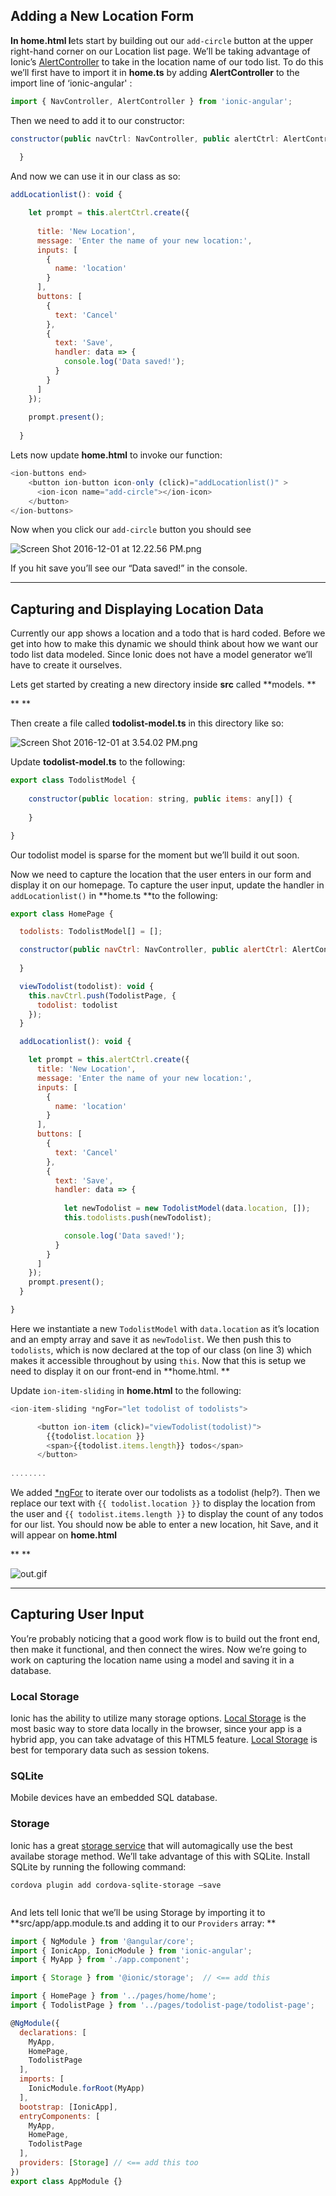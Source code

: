 Adding a New Location Form
--------------------------

**In home.html l**ets start by building out our `add-circle` button at the upper right-hand corner on our Location list page. We’ll be taking advantage of Ionic’s [AlertController](http://ionicframework.com/docs/v2/api/components/alert/AlertController/) to take in the location name of our todo list. To do this we’ll first have to import it in **home.ts** by adding **AlertController** to the import line of ‘ionic-angular' :

```js
import { NavController, AlertController } from 'ionic-angular';
```

Then we need to add it to our constructor:

```js
constructor(public navCtrl: NavController, public alertCtrl: AlertController) {
    
  }
```

And now we can use it in our class as so:

```js
addLocationlist(): void {

    let prompt = this.alertCtrl.create({
      
      title: 'New Location',
      message: 'Enter the name of your new location:',
      inputs: [
        {
          name: 'location'
        }
      ],
      buttons: [
        {
          text: 'Cancel'
        },
        {
          text: 'Save',
          handler: data => {
            console.log('Data saved!');
          }
        }
      ]
    });
    
    prompt.present(); 
    
  }
```

Lets now update **home.html** to invoke our function:

```js
<ion-buttons end>
    <button ion-button icon-only (click)="addLocationlist()" >
      <ion-icon name="add-circle"></ion-icon>
    </button>
</ion-buttons>
```

Now when you click our `add-circle` button you should see

![Screen Shot 2016-12-01 at 12.22.56 PM.png](resources/A234417BE6C4EB0E5FCEABC191E32552.png)

If you hit save you’ll see our “Data saved!” in the console.

---

Capturing and Displaying Location Data
--------------------------------------

Currently our app shows a location and a todo that is hard coded. Before we get into how to make this dynamic we should think about how we want our todo list data modeled. Since Ionic does not have a model generator we’ll have to create it ourselves. 

Lets get started by creating a new directory inside **src** called **models. **

**
**

Then create a file called **todolist-model.ts** in this directory like so:

![Screen Shot 2016-12-01 at 3.54.02 PM.png](resources/86219DBCBC00715C263CDAC24038046C.png)

Update **todolist-model.ts** to the following:

```js
export class TodolistModel {
    
    constructor(public location: string, public items: any[]) {
       
    }

}
```

Our todolist model is sparse for the moment but we’ll build it out soon. 

Now we need to capture the location that the user enters in our form and display it on our homepage. To capture the user input, update the handler in `addLocationlist()` in **home.ts **to the following:

```js
export class HomePage {

  todolists: TodolistModel[] = [];

  constructor(public navCtrl: NavController, public alertCtrl: AlertController) {
    
  }

  viewTodolist(todolist): void {
    this.navCtrl.push(TodolistPage, {
      todolist: todolist
    });
  }

  addLocationlist(): void {

    let prompt = this.alertCtrl.create({
      title: 'New Location',
      message: 'Enter the name of your new location:',
      inputs: [
        {
          name: 'location'
        }
      ],
      buttons: [
        {
          text: 'Cancel'
        },
        {
          text: 'Save',
          handler: data => {
            
            let newTodolist = new TodolistModel(data.location, []);
            this.todolists.push(newTodolist);

            console.log('Data saved!');
          }
        }
      ]
    });
    prompt.present(); 
  }

}
```

Here we instantiate a new `TodolistModel` with `data.location` as it’s location and an empty array and save it as `newTodolist`. We then push this to `todolists`​, which is now declared at the top of our class (on line 3) which makes it accessible throughout by using `this`​. Now that this is setup we need to display it on our front-end in **home.html. **

Update `ion-item-sliding` in **home.html** to the following:

```js
<ion-item-sliding *ngFor="let todolist of todolists">

      <button ion-item (click)="viewTodolist(todolist)">
        {{todolist.location }}
        <span>{{todolist.items.length}} todos</span>
      </button>
      
........
```

We added [\*ngFor](https://angular.io/docs/ts/latest/api/common/index/NgFor-directive.html) to iterate over our todolists as a todolist (help?). Then we replace our text with `{{ todolist.location }}` to display the location from the user and `{{ todolist.items.length }}`​ to display the count of any todos for our list. You should now be able to enter a new location, hit Save, and it will appear on **home.html**

**
**

![out.gif](resources/04E58D6415EC48B52BE66EB12F0D5B42.gif)





---





Capturing User Input
--------------------

You’re probably noticing that a good work flow is to build out the front end, then make it functional, and then connect the wires. Now we’re going to work on capturing the location name using a model and saving it in a database. 

### Local Storage

Ionic has the ability to utilize many storage options. [Local Storage](http://www.w3schools.com/html/html5_webstorage.asp) is the most basic way to store data locally in the browser, since your app is a hybrid app, you can take advatage of this HTML5 feature. [Local Storage](http://www.w3schools.com/html/html5_webstorage.asp) is best for temporary data such as session tokens.

### SQLite

Mobile devices have an embedded SQL database.

### Storage

Ionic has a great [storage service](https://ionicframework.com/docs/v2/storage/) that will automagically use the best availabe storage method. We’ll take advantage of this with SQLite. Install SQLite by running the following command:

`cordova plugin add cordova-sqlite-storage —save`

```

```

`​`​And lets tell Ionic that we’ll be using Storage by importing it to **src/app/app.module.ts and adding it to our `Providers` array: **

```js
import { NgModule } from '@angular/core';
import { IonicApp, IonicModule } from 'ionic-angular';
import { MyApp } from './app.component';

import { Storage } from '@ionic/storage';  // <== add this

import { HomePage } from '../pages/home/home';
import { TodolistPage } from '../pages/todolist-page/todolist-page';

@NgModule({
  declarations: [
    MyApp,
    HomePage,
    TodolistPage
  ],
  imports: [
    IonicModule.forRoot(MyApp)
  ],
  bootstrap: [IonicApp],
  entryComponents: [
    MyApp,
    HomePage,
    TodolistPage
  ],
  providers: [Storage] // <== add this too
})
export class AppModule {}

```










